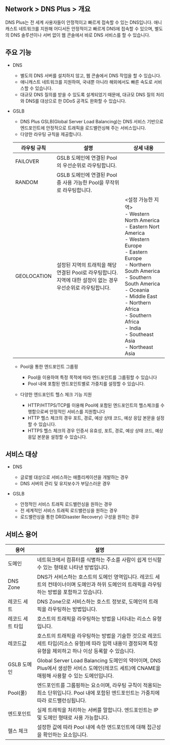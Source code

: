 ## Network > DNS Plus > 개요

DNS Plus는 전 세계 사용자들이 안정적이고 빠르게 접속할 수 있는 DNS입니다. 애니캐스트 네트워크를 지원해 어디서든 안정적이고 빠르게 DNS에 접속할 수 있으며, 별도의 DNS 솔루션이나 서버 없이 웹 콘솔에서 바로 DNS 서비스를 할 수 있습니다.

## 주요 기능

- DNS
    - 별도의 DNS 서버를 설치하지 않고, 웹 콘솔에서 DNS 작업을 할 수 있습니다.
    - 애니캐스트 네트워크를 지원하여, 국내뿐 아니라 해외에서도 빠른 속도로 서비스할 수 있습니다.
    - 대규모 DNS 질의를 받을 수 있도록 설계되었기 때문에, 대규모 DNS 질의 처리와 DNS를 대상으로 한 DDoS 공격도 완화할 수 있습니다.

- GSLB
    - DNS Plus GSLB(Global Server Load Balancing)는 DNS 서비스 기반으로 엔드포인트에 안정적으로 트래픽을 로드밸런싱해 주는 서비스입니다.
    - 다양한 라우팅 규칙을 제공합니다.

    | 라우팅 규칙 | 설명 | 상세 내용 |
    |---|---|---|
    | FAILOVER | GSLB 도메인에 연결된 Pool의 우선순위로 라우팅합니다. |  |
    | RANDOM | GSLB 도메인에 연결된 Pool 중 사용 가능한 Pool을 무작위로 라우팅합니다. |  |
    | GEOLOCATION | 설정된 지역의 트래픽을 해당 연결된 Pool로 라우팅합니다.<br>지역에 대한 설정이 없는 경우 우선순위로 라우팅합니다. | <설정 가능한 지역><br>- Western North America<br>- Eastern Nort America<br>- Western Europe<br>- Eastern Europe<br>- Northern South America<br>- Southern South America<br>- Oceania<br>- Middle East<br>- Northern Africa<br>- Southern Africa<br>- India<br>- Southeast Asia<br>- Northeast Asia |

    - Pool을 통한 엔드포인트 그룹핑
        - Pool을 이용하여 특정 목적에 따라 엔드포인트를 그룹핑할 수 있습니다
        - Pool 내에 포함된 엔드포인트별로 가중치를 설정할 수 있습니다.

    - 다양한 엔드포인트 헬스 체크 기능 지원
        - HTTP/HTTPS/TCP를 이용해 Pool에 포함된 엔드포인트의 헬스체크를 수행함으로써 안정적인 서비스를 지원합니다
        - HTTP 헬스 체크의 경우 포트, 경로, 예상 상태 코드, 예상 응답 본문을 설정할 수 있습니다.
        - HTTPS 헬스 체크의 경우 인증서 유효성, 포트, 경로, 예상 상태 코드, 예상 응답 본문을 설정할 수 있습니다.

## 서비스 대상

- DNS
    - 글로벌 대상으로 서비스하는 애플리케이션을 개발하는 경우
    - DNS 서버의 관리 및 유지보수가 부담스러운 경우

- GSLB
    - 안정적인 서비스 트래픽 로드밸런싱을 원하는 경우
    - 전 세계적인 서비스 트래픽 로드밸런싱을 원하는 경우
    - 로드밸런싱을 통한 DR(Disaster Recovery) 구성을 원하는 경우

## 서비스 용어

| 용어 | 설명 |
|---|---|
| 도메인 | 네트워크에서 컴퓨터를 식별하는 주소를 사람이 쉽게 인식할 수 있는 형태로 나타낸 방법입니다. |
| DNS Zone | DNS가 서비스하는 호스트의 도메인 영역입니다. 레코드 세트의 컨테이너이며 도메인과 하위 도메인의 트래픽을 라우팅하는 방법을 포함하고 있습니다. |
| 레코드 세트 | DNS Zone으로 서비스하는 호스트 정보로, 도메인의 트래픽을 라우팅하는 방법입니다. |
| 레코드 세트 타입 | 호스트의 트래픽을 라우팅하는 방법을 나타내는 리소스 유형입니다. |
| 레코드값 | 호스트의 트래픽을 라우팅하는 방법을 기술한 것으로 레코드 세트 타입(리소스 유형)에 따라 입력 내용이 결정되며 특정 유형을 제외하고 하나 이상 등록할 수 있습니다. |
| GSLB 도메인 | Global Server Load Balancing 도메인의 약어이며, DNS Plus에서 생성한 서비스 도메인(레코드 세트)에 CNAME을 매핑해 사용할 수 있는 도메인입니다. |
| Pool(풀) | 엔드포인트를 그룹핑하는 요소이며, 라우팅 규칙이 적용되는 최소 단위입니다. Pool 내에 포함된 엔드포인트는 가중치에 따라 로드밸런싱됩니다. |
| 엔드포인트 | 실제 트래픽을 처리하는 서버를 말합니다. 엔드포인트는 IP 및 도메인 형태로 사용 가능합니다. |
| 헬스 체크 | 설정한 값에 따라 Pool 내에 속한 엔드포인트에 대해 접근성을 확인하는 요소입니다. |
